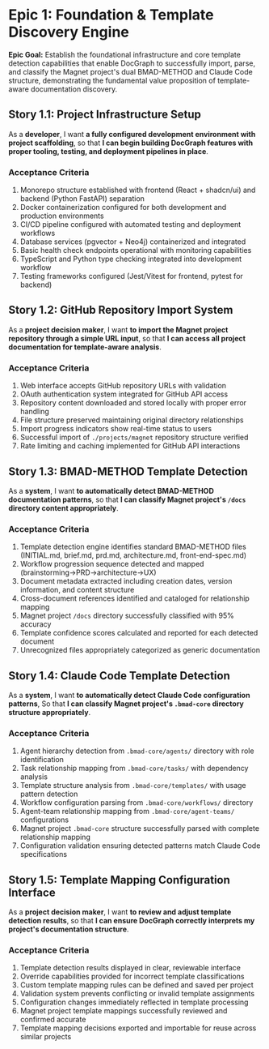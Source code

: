 # Epic 1: Foundation & Template Discovery Engine

**Epic Goal:** Establish the foundational infrastructure and core template detection capabilities that enable DocGraph to successfully import, parse, and classify the Magnet project's dual BMAD-METHOD and Claude Code structure, demonstrating the fundamental value proposition of template-aware documentation discovery.

## Story 1.1: Project Infrastructure Setup
As a **developer**,
I want **a fully configured development environment with project scaffolding**,
so that **I can begin building DocGraph features with proper tooling, testing, and deployment pipelines in place**.

### Acceptance Criteria
1. Monorepo structure established with frontend (React + shadcn/ui) and backend (Python FastAPI) separation
2. Docker containerization configured for both development and production environments
3. CI/CD pipeline configured with automated testing and deployment workflows
4. Database services (pgvector + Neo4j) containerized and integrated
5. Basic health check endpoints operational with monitoring capabilities
6. TypeScript and Python type checking integrated into development workflow
7. Testing frameworks configured (Jest/Vitest for frontend, pytest for backend)

## Story 1.2: GitHub Repository Import System
As a **project decision maker**,
I want **to import the Magnet project repository through a simple URL input**,
so that **I can access all project documentation for template-aware analysis**.

### Acceptance Criteria
1. Web interface accepts GitHub repository URLs with validation
2. OAuth authentication system integrated for GitHub API access
3. Repository content downloaded and stored locally with proper error handling
4. File structure preserved maintaining original directory relationships
5. Import progress indicators show real-time status to users
6. Successful import of `./projects/magnet` repository structure verified
7. Rate limiting and caching implemented for GitHub API interactions

## Story 1.3: BMAD-METHOD Template Detection
As a **system**,
I want **to automatically detect BMAD-METHOD documentation patterns**,
so that **I can classify Magnet project's `/docs` directory content appropriately**.

### Acceptance Criteria
1. Template detection engine identifies standard BMAD-METHOD files (INITIAL.md, brief.md, prd.md, architecture.md, front-end-spec.md)
2. Workflow progression sequence detected and mapped (brainstorming→PRD→architecture→UX)
3. Document metadata extracted including creation dates, version information, and content structure
4. Cross-document references identified and cataloged for relationship mapping
5. Magnet project `/docs` directory successfully classified with 95% accuracy
6. Template confidence scores calculated and reported for each detected document
7. Unrecognized files appropriately categorized as generic documentation

## Story 1.4: Claude Code Template Detection
As a **system**,
I want **to automatically detect Claude Code configuration patterns**,
So that **I can classify Magnet project's `.bmad-core` directory structure appropriately**.

### Acceptance Criteria
1. Agent hierarchy detection from `.bmad-core/agents/` directory with role identification
2. Task relationship mapping from `.bmad-core/tasks/` with dependency analysis
3. Template structure analysis from `.bmad-core/templates/` with usage pattern detection
4. Workflow configuration parsing from `.bmad-core/workflows/` directory
5. Agent-team relationship mapping from `.bmad-core/agent-teams/` configurations
6. Magnet project `.bmad-core` structure successfully parsed with complete relationship mapping
7. Configuration validation ensuring detected patterns match Claude Code specifications

## Story 1.5: Template Mapping Configuration Interface
As a **project decision maker**,
I want **to review and adjust template detection results**,
so that **I can ensure DocGraph correctly interprets my project's documentation structure**.

### Acceptance Criteria
1. Template detection results displayed in clear, reviewable interface
2. Override capabilities provided for incorrect template classifications
3. Custom template mapping rules can be defined and saved per project
4. Validation system prevents conflicting or invalid template assignments
5. Configuration changes immediately reflected in template processing
6. Magnet project template mappings successfully reviewed and confirmed accurate
7. Template mapping decisions exported and importable for reuse across similar projects
